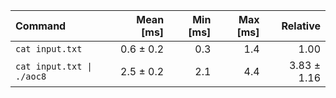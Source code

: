 | Command | Mean [ms] | Min [ms] | Max [ms] | Relative |
|:---|---:|---:|---:|---:|
| `cat input.txt` | 0.6 ± 0.2 | 0.3 | 1.4 | 1.00 |
| `cat input.txt \| ./aoc8` | 2.5 ± 0.2 | 2.1 | 4.4 | 3.83 ± 1.16 |
